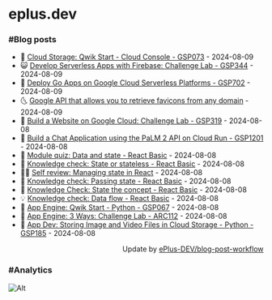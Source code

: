 # eplus.dev

### #Blog posts

<!-- BLOG-POST-LIST:START -->
 - 🧰 [Cloud Storage: Qwik Start - Cloud Console - GSP073](https://eplus.dev/cloud-storage-qwik-start-cloud-console-gsp073) - 2024-08-09
 - 😺 [Develop Serverless Apps with Firebase: Challenge Lab - GSP344](https://eplus.dev/develop-serverless-apps-with-firebase-challenge-lab-gsp344) - 2024-08-09
 - 🗽 [Deploy Go Apps on Google Cloud Serverless Platforms - GSP702](https://eplus.dev/deploy-go-apps-on-google-cloud-serverless-platforms-gsp702) - 2024-08-09
 - 🌜 [Google API that allows you to retrieve favicons from any domain](https://eplus.dev/google-api-that-allows-you-to-retrieve-favicons-from-any-domain) - 2024-08-09
 - 📝 [Build a Website on Google Cloud: Challenge Lab - GSP319](https://eplus.dev/build-a-website-on-google-cloud-challenge-lab-gsp319) - 2024-08-08
 - 🚀 [Build a Chat Application using the PaLM 2 API on Cloud Run - GSP1201](https://eplus.dev/build-a-chat-application-using-the-palm-2-api-on-cloud-run-gsp1201) - 2024-08-08
 - 💼 [Module quiz: Data and state - React Basic](https://eplus.dev/module-quiz-data-and-state-react-basic) - 2024-08-08
 - 🦣 [Knowledge check: State or stateless - React Basic](https://eplus.dev/knowledge-check-state-or-stateless-react-basic) - 2024-08-08
 - 👨‍🏫 [Self review: Managing state in React](https://eplus.dev/self-review-managing-state-in-react) - 2024-08-08
 - 🔭 [Knowledge check: Passing state - React Basic](https://eplus.dev/knowledge-check-passing-state-react-basic) - 2024-08-08
 - 🤡 [Knowledge Check: State the concept - React Basic](https://eplus.dev/knowledge-check-state-the-concept-react-basic) - 2024-08-08
 - 💡 [Knowledge check: Data flow - React Basic](https://eplus.dev/knowledge-check-data-flow-react-basic) - 2024-08-08
 - 🦣 [App Engine: Qwik Start - Python - GSP067](https://eplus.dev/app-engine-qwik-start-python-gsp067) - 2024-08-08
 - 💪 [App Engine: 3 Ways: Challenge Lab - ARC112](https://eplus.dev/app-engine-3-ways-challenge-lab-arc112) - 2024-08-08
 - 🤡 [App Dev: Storing Image and Video Files in Cloud Storage - Python - GSP185](https://eplus.dev/app-dev-storing-image-and-video-files-in-cloud-storage-python-gsp185) - 2024-08-08<!-- BLOG-POST-LIST:END -->

<div align="right">
  Update by <a target="_blank"
    href="https://github.com/ePlus-DEV/blog-post-workflow">ePlus-DEV/blog-post-workflow</a>
</div>

### #Analytics
![Alt](https://repobeats.axiom.co/api/embed/9990f7cddfbad8d834990b10ccad05f81ac1096f.svg "Repobeats analytics image")
